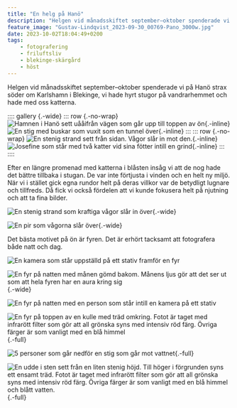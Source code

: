 ```yaml
---
title: "En helg på Hanö"
description: "Helgen vid månadsskiftet september–oktober spenderade vi på Hanö strax söder om Karlshamn i Blekinge, vi hade hyrt stugor på vandrarhemmet och hade med oss katterna."
feature_image: "Gustav-Lindqvist_2023-09-30_00769-Pano_3000w.jpg"
date: 2023-10-02T18:04:49+0200
tags:
    - fotografering
    - friluftsliv
    - blekinge-skärgård
    - höst
---
```


Helgen vid månadsskiftet september–oktober spenderade vi på Hanö strax söder om Karlshamn i Blekinge, vi hade hyrt stugor på vandrarhemmet och hade med oss katterna.

:::: gallery {.-wide}
::: row {.-no-wrap}
![Hamnen i Hanö sett uååifrån vägen som går upp till toppen av ön](20230930_143038_3000w.jpg){.-inline}
![En stig med buskar som vuxit som en tunnel över](Gustav-Lindqvist_2023-09-30_00761-Pano_3000w.jpg){.-inline}
:::
::: row {.-no-wrap}
![En stenig strand sett från sidan. Vågor slår in mot den.](20230930_145149_3000w.jpg){.-inline}
![Josefine som står med två katter vid sina fötter intill en grind](20230930_104437_3000w.jpg){.-inline}
:::
::::

Efter en längre promenad med katterna i blåsten insåg vi att de nog hade det bättre tillbaka i stugan. De var inte förtjusta i vinden och en helt ny miljö. När vi i stället gick egna rundor helt på deras villkor var de betydligt lugnare och tillfreds. Då fick vi också fördelen att vi kunde fokusera helt på njutning och att ta fina bilder.

![En stenig strand som kraftiga vågor slår in över](Gustav-Lindqvist_2023-09-30_00723_3000w.jpg "Stranden norr om hamnen"){.-wide}

![En pir som vågorna slår över](Gustav-Lindqvist_2023-09-30_00725_3000w.jpg "Piren i hamnen och Nogersund som skymtas långt bort"){.-wide}

Det bästa motivet på ön är fyren. Det är erhört tacksamt att fotografera både natt och dag.

![En kamera som står uppställd på ett stativ framför en fyr](20230930_215512_3000w.jpg "Kameran inställd på lång exponering")

![En fyr på natten med månen gömd bakom. Månens ljus gör att det ser ut som att hela fyren har en aura kring sig](Gustav-Lindqvist_2023-09-30_00816-HDR_3000w.jpg "Månen bakom fyren"){.-wide}

![En fyr på natten med en person som står intill en kamera på ett stativ](20230930_220113_3000w.jpg "Josefine fotograferar månen intill fyren")

![En fyr på toppen av en kulle med träd omkring. Fotot är taget med infrarött filter som gör att all grönska syns med intensiv röd färg. Övriga färger är som vanligt med en blå himmel](Gustav-Lindqvist_2023-09-30_0033_3000w.jpg "Fyren sett i dagsljus i infrarött"){.-full}

![5 personer som går nedför en stig som går mot vattnet](Gustav-Lindqvist_2023-09-30_00788-Pano_3000w.jpg "Promenad ned mot Bönsäcken"){.-full}

![En udde i sten sett från en liten stenig höjd. Till höger i förgrunden syns ett ensamt träd. Fotot är taget med infrarött filter som gör att all grönska syns med intensiv röd färg. Övriga färger är som vanligt med en blå himmel och blått vatten.](Gustav-Lindqvist_2023-09-30_0039-Pano_3000w.jpg "Bönsäcken"){.-full}
